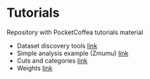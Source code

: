 # Tutorials
Repository with PocketCoffea tutorials material

- Dataset discovery tools [link](./1_DatasetDiscovery)
- Simple analysis example (Zmumu) [link](./2_SimpleConfig)
- Cuts and categories [link](./3_Cuts)
- Weights [link](./4_Weights)
